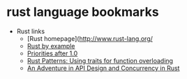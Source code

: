# rust language bookmarks
+ Rust links
    + [Rust homepage](http://www.rust-lang.org/
    + [Rust by example](https://github.com/rust-lang/rust-by-example)
    + [Priorities after 1.0](http://internals.rust-lang.org/t/priorities-after-1-0/1901)
    + [Rust Patterns: Using traits for function overloading](https://medium.com/@jreem/advanced-rust-using-traits-for-argument-overloading-c6a6c8ba2e17)
    + [An Adventure in API Design and Concurrency in Rust](http://damienradtke.com/adventures-in-concurrency-1/)
